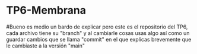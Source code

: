 # TP6-Membrana

#Bueno es medio un bardo de explicar pero este es el repositorio del TP6, cada archivo tiene su "branch" y al cambiarle cosas usas algo así como un guardar cambios que se llama "commit" en el que explicas brevemente que le cambiaste a la versión "main"
